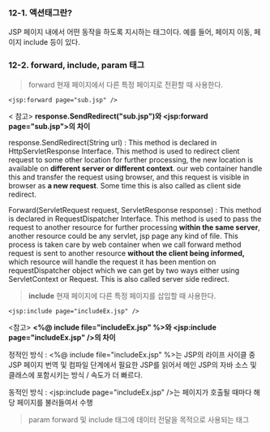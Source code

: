 ### 12-1. 액션태그란?
JSP 페이지 내에서 어떤 동작을 하도록 지시하는 태그이다. 예를 들어, 페이지 이동, 페이지 include 등이 있다.

### 12-2. forward, include, param 태그

> forward
현재 페이지에서 다른 특정 페이지로 전환할 때 사용한다.

    <jsp:forward page="sub.jsp" />

< 참고>
**response.SendRedirect("sub.jsp")와 <jsp:forward page="sub.jsp">의 차이**

response.SendRedirect(String url)
: This method is declared in HttpServletResponse Interface. 
This method is used to redirect client request to some other location for further processing, the new location is available on **different server or different context**. our web container handle this and transfer the request using browser, and this request is visible in browser as **a new request**. Some time this is also called as client side redirect.  

Forward(ServletRequest request, ServletResponse response)
: This method is declared in  RequestDispatcher Interface.
This method is used to pass the request to another resource for further processing **within the same server**, another resource could be any servlet, jsp page any kind of file. This process is taken care by web container when we call forward method request is sent to another resource **without the client being informed,** which resource will handle the request it has been mention on requestDispatcher object which we can get by two ways either using ServletContext or Request. This is also called server side redirect.

>**include**
현재  페이지에 다른 특정 페이지를 삽입할 때 사용한다.

    <jsp:include page="includeEx.jsp" />

<참고>
**<%@ include file="includeEx.jsp" %>와 <jsp:include page="includeEx.jsp" />의 차이**

정적인 방식 : <%@ include file="includeEx.jsp" %>는 JSP의 라이프 사이클 중 JSP 페이지 번역 및 컴파일 단계에서 필요한 JSP를 읽어서 메인 JSP의 자바 소스 및 클래스에 포함시키는 방식 / 속도가 더 빠르다.

동적인 방식 : <jsp:include page="includeEx.jsp" />는 페이지가 호출될 때마다 해당 페이지를 불러들여서 수행

> param
forward 및 include 태그에 데이터 전달을 목적으로 사용되는 태그
<!--stackedit_data:
eyJoaXN0b3J5IjpbLTE4MjY4MTk1MzIsLTEwNjcwMDY5NTFdfQ
==
-->